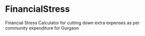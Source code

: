 # FinancialStress
Financial Stress Calculator for cutting down extra expenses as per community expenditure for Gurgaon
